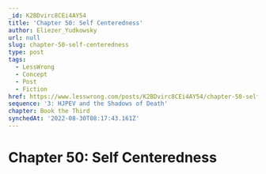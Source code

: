 ```yaml
---
_id: K2BDvirc8CEi4AY54
title: 'Chapter 50: Self Centeredness'
author: Eliezer_Yudkowsky
url: null
slug: chapter-50-self-centeredness
type: post
tags:
  - LessWrong
  - Concept
  - Post
  - Fiction
href: https://www.lesswrong.com/posts/K2BDvirc8CEi4AY54/chapter-50-self-centeredness
sequence: '3: HJPEV and the Shadows of Death'
chapter: Book the Third
synchedAt: '2022-08-30T08:17:43.161Z'
---
```


# Chapter 50: Self Centeredness
